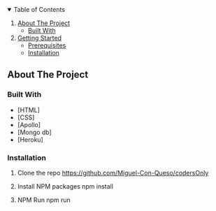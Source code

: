 <!-- TABLE OF CONTENTS -->
<details open="open">
  <summary>Table of Contents</summary>
  <ol>
    <li>
      <a href="#about-the-project">About The Project</a>
      <ul>
        <li><a href="#built-with">Built With</a></li>
      </ul>
    </li>
    <li>
      <a href="#getting-started">Getting Started</a>
      <ul>
        <li><a href="#prerequisites">Prerequisites</a></li>
        <li><a href="#installation">Installation</a></li>
      </ul>
    </li>
    </li>
  </ol>
</details>



<!-- ABOUT THE PROJECT -->
## About The Project





### Built With

* [HTML]
* [CSS]
* [Apollo]
* [Mongo db]
* [Heroku]


### Installation

1. Clone the repo
    https://github.com/Miguel-Con-Queso/codersOnly
   
2. Install NPM packages
    npm install
3. NPM Run
    npm run
